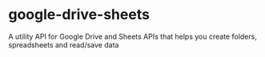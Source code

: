 # google-drive-sheets
A utility API for Google Drive and Sheets APIs that helps you create folders, spreadsheets and read/save data
